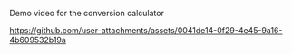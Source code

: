 Demo video for the conversion calculator

https://github.com/user-attachments/assets/0041de14-0f29-4e45-9a16-4b609532b19a

